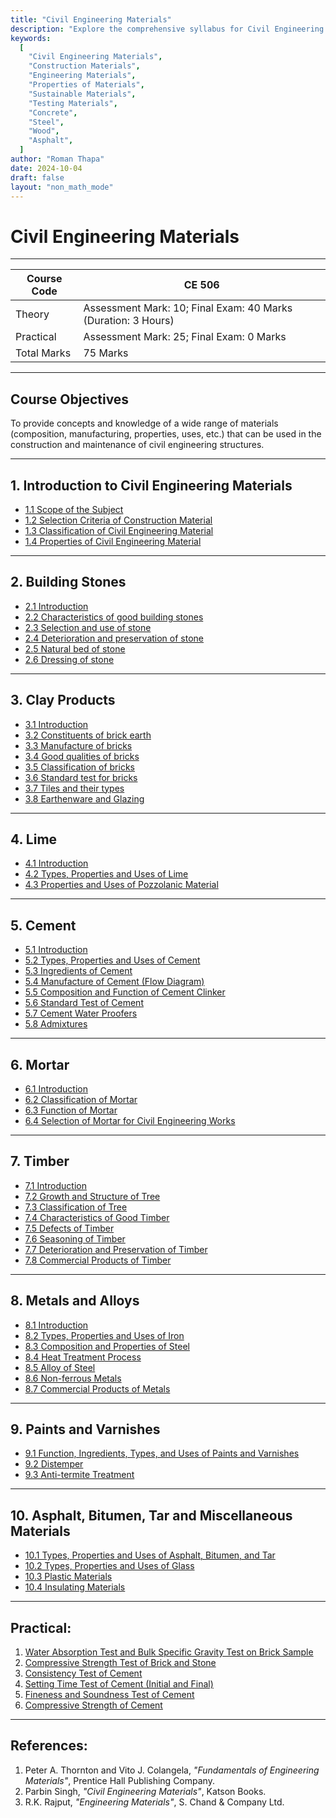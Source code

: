 ```yaml
---
title: "Civil Engineering Materials"
description: "Explore the comprehensive syllabus for Civil Engineering Materials, including properties, types, testing, sustainability, and emerging trends."
keywords:
  [
    "Civil Engineering Materials",
    "Construction Materials",
    "Engineering Materials",
    "Properties of Materials",
    "Sustainable Materials",
    "Testing Materials",
    "Concrete",
    "Steel",
    "Wood",
    "Asphalt",
  ]
author: "Roman Thapa"
date: 2024-10-04
draft: false
layout: "non_math_mode"
---
```


# Civil Engineering Materials

---

| Course Code | CE 506                                                        |
| ----------- | ------------------------------------------------------------- |
| Theory      | Assessment Mark: 10; Final Exam: 40 Marks (Duration: 3 Hours) |
| Practical   | Assessment Mark: 25; Final Exam: 0 Marks                      |
| Total Marks | 75 Marks                                                      |

---

## Course Objectives

To provide concepts and knowledge of a wide range of materials (composition, manufacturing, properties, uses, etc.) that can be used in the construction and maintenance of civil engineering structures.

---

## 1. Introduction to Civil Engineering Materials

- [1.1 Scope of the Subject](/notes/ioe/cem/intro/index.html##11-scope-of-the-subject)
- [1.2 Selection Criteria of Construction Material](./introduction-to-civil-engineering-materials/selection-criteria.md)
- [1.3 Classification of Civil Engineering Material](./introduction-to-civil-engineering-materials/classification-material.md)
- [1.4 Properties of Civil Engineering Material](./introduction-to-civil-engineering-materials/properties-material.md)

---

## 2. Building Stones

- [2.1 Introduction](./building-stones/introduction.md)
- [2.2 Characteristics of good building stones](./building-stones/characteristics-good-stones.md)
- [2.3 Selection and use of stone](./building-stones/selection-use-stone.md)
- [2.4 Deterioration and preservation of stone](./building-stones/deterioration-preservation-stone.md)
- [2.5 Natural bed of stone](./building-stones/natural-bed-stone.md)
- [2.6 Dressing of stone](./building-stones/dressing-stone.md)

---

## 3. Clay Products

- [3.1 Introduction](./clay-products/introduction.md)
- [3.2 Constituents of brick earth](./clay-products/constituents-brick-earth.md)
- [3.3 Manufacture of bricks](./clay-products/manufacture-bricks.md)
- [3.4 Good qualities of bricks](./clay-products/good-qualities-bricks.md)
- [3.5 Classification of bricks](./clay-products/classification-bricks.md)
- [3.6 Standard test for bricks](./clay-products/standard-test-bricks.md)
- [3.7 Tiles and their types](./clay-products/tiles-types.md)
- [3.8 Earthenware and Glazing](./clay-products/earthenware-glazing.md)

---

## 4. Lime

- [4.1 Introduction](./lime/introduction.md)
- [4.2 Types, Properties and Uses of Lime](./lime/types-properties-uses.md)
- [4.3 Properties and Uses of Pozzolanic Material](./lime/properties-uses-pozzolanic-material.md)

---

## 5. Cement

- [5.1 Introduction](./cement/introduction.md)
- [5.2 Types, Properties and Uses of Cement](./cement/types-properties-uses.md)
- [5.3 Ingredients of Cement](./cement/ingredients.md)
- [5.4 Manufacture of Cement (Flow Diagram)](./cement/manufacture.md)
- [5.5 Composition and Function of Cement Clinker](./cement/composition-function-clinker.md)
- [5.6 Standard Test of Cement](./cement/standard-test.md)
- [5.7 Cement Water Proofers](./cement/cement-water-proofers.md)
- [5.8 Admixtures](./cement/admixtures.md)

---

## 6. Mortar

- [6.1 Introduction](./mortar/introduction.md)
- [6.2 Classification of Mortar](./mortar/classification.md)
- [6.3 Function of Mortar](./mortar/function.md)
- [6.4 Selection of Mortar for Civil Engineering Works](./mortar/selection.md)

---

## 7. Timber

- [7.1 Introduction](./timber/introduction.md)
- [7.2 Growth and Structure of Tree](./timber/growth-structure.md)
- [7.3 Classification of Tree](./timber/classification.md)
- [7.4 Characteristics of Good Timber](./timber/characteristics-good.md)
- [7.5 Defects of Timber](./timber/defects.md)
- [7.6 Seasoning of Timber](./timber/seasoning.md)
- [7.7 Deterioration and Preservation of Timber](./timber/deterioration-preservation.md)
- [7.8 Commercial Products of Timber](./timber/commercial-products.md)

---

## 8. Metals and Alloys

- [8.1 Introduction](./metals-and-alloys/introduction.md)
- [8.2 Types, Properties and Uses of Iron](./metals-and-alloys/types-properties-iron.md)
- [8.3 Composition and Properties of Steel](./metals-and-alloys/composition-properties-steel.md)
- [8.4 Heat Treatment Process](./metals-and-alloys/heat-treatment.md)
- [8.5 Alloy of Steel](./metals-and-alloys/alloy-of-steel.md)
- [8.6 Non-ferrous Metals](./metals-and-alloys/non-ferrous-metals.md)
- [8.7 Commercial Products of Metals](./metals-and-alloys/commercial-products.md)

---

## 9. Paints and Varnishes

- [9.1 Function, Ingredients, Types, and Uses of Paints and Varnishes](./paints-and-varnishes/function-ingredients-types.md)
- [9.2 Distemper](./paints-and-varnishes/distemper.md)
- [9.3 Anti-termite Treatment](./paints-and-varnishes/anti-termite-treatment.md)

---

## 10. Asphalt, Bitumen, Tar and Miscellaneous Materials

- [10.1 Types, Properties and Uses of Asphalt, Bitumen, and Tar](./asphalt-bitumen-tar/types-properties-uses.md)
- [10.2 Types, Properties and Uses of Glass](./asphalt-bitumen-tar/types-properties-uses-glass.md)
- [10.3 Plastic Materials](./asphalt-bitumen-tar/plastic-materials.md)
- [10.4 Insulating Materials](./asphalt-bitumen-tar/insulating-materials.md)

---

## Practical:

1. [Water Absorption Test and Bulk Specific Gravity Test on Brick Sample](./practical-tests/water-absorption-test)
2. [Compressive Strength Test of Brick and Stone](./practical-tests/compressive-strength-test)
3. [Consistency Test of Cement](./practical-tests/consistency-test)
4. [Setting Time Test of Cement (Initial and Final)](./practical-tests/setting-time-test)
5. [Fineness and Soundness Test of Cement](./practical-tests/fineness-soundness-test)
6. [Compressive Strength of Cement](./practical-tests/compressive-strength-cement)

---

## References:

1. Peter A. Thornton and Vito J. Colangela, _"Fundamentals of Engineering Materials"_, Prentice Hall Publishing Company.
2. Parbin Singh, _"Civil Engineering Materials"_, Katson Books.
3. R.K. Rajput, _"Engineering Materials"_, S. Chand & Company Ltd.
